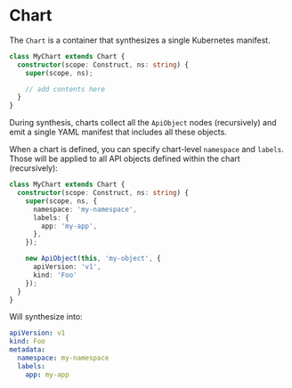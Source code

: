 # Chart

The `Chart` is a container that synthesizes a single Kubernetes manifest.

```ts
class MyChart extends Chart {
  constructor(scope: Construct, ns: string) {
    super(scope, ns);

    // add contents here
  }
}
```

During synthesis, charts collect all the `ApiObject` nodes (recursively) and
emit a single YAML manifest that includes all these objects.

When a chart is defined, you can specify chart-level `namespace` and `labels`.
Those will be applied to all API objects defined within the chart (recursively):

```ts
class MyChart extends Chart {
  constructor(scope: Construct, ns: string) {
    super(scope, ns, {
      namespace: 'my-namespace',
      labels: {
        app: 'my-app',
      },
    });

    new ApiObject(this, 'my-object', {
      apiVersion: 'v1',
      kind: 'Foo'
    });
  }
}
```

Will synthesize into:

```yaml
apiVersion: v1
kind: Foo
metadata:
  namespace: my-namespace
  labels:
    app: my-app
```
